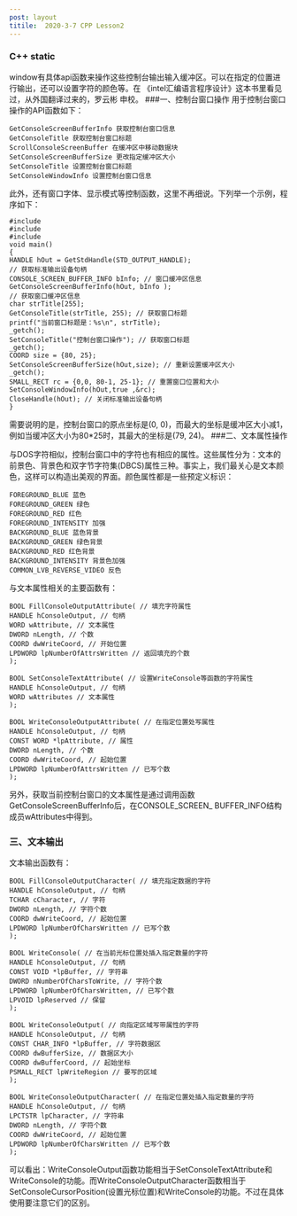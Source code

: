 ```yaml
---
post: layout
titile:  2020-3-7 CPP Lesson2
---
```

### C++ static
window有具体api函数来操作这些控制台输出输入缓冲区。可以在指定的位置进行输出，还可以设置字符的颜色等。在 《intel汇编语言程序设计》这本书里看见过，从外国翻译过来的，罗云彬 申校。
###一、控制台窗口操作
用于控制台窗口操作的API函数如下：

	GetConsoleScreenBufferInfo 获取控制台窗口信息
	GetConsoleTitle 获取控制台窗口标题
	ScrollConsoleScreenBuffer 在缓冲区中移动数据块
	SetConsoleScreenBufferSize 更改指定缓冲区大小
	SetConsoleTitle 设置控制台窗口标题
	SetConsoleWindowInfo 设置控制台窗口信息
此外，还有窗口字体、显示模式等控制函数，这里不再细说。下列举一个示例，程序如下：

	#include
	#include
	#include
	void main()
	{
	HANDLE hOut = GetStdHandle(STD_OUTPUT_HANDLE);
	// 获取标准输出设备句柄
	CONSOLE_SCREEN_BUFFER_INFO bInfo; // 窗口缓冲区信息
	GetConsoleScreenBufferInfo(hOut, bInfo );
	// 获取窗口缓冲区信息
	char strTitle[255];
	GetConsoleTitle(strTitle, 255); // 获取窗口标题
	printf("当前窗口标题是：%s\n", strTitle);
	_getch();
	SetConsoleTitle("控制台窗口操作"); // 获取窗口标题
	_getch();
	COORD size = {80, 25};
	SetConsoleScreenBufferSize(hOut,size); // 重新设置缓冲区大小
	_getch();
	SMALL_RECT rc = {0,0, 80-1, 25-1}; // 重置窗口位置和大小
	SetConsoleWindowInfo(hOut,true ,&rc);
	CloseHandle(hOut); // 关闭标准输出设备句柄
	}
需要说明的是，控制台窗口的原点坐标是(0, 0)，而最大的坐标是缓冲区大小减1，例如当缓冲区大小为80*25时，其最大的坐标是(79, 24)。
###二、文本属性操作

与DOS字符相似，控制台窗口中的字符也有相应的属性。这些属性分为：文本的前景色、背景色和双字节字符集(DBCS)属性三种。事实上，我们最关心是文本颜色，这样可以构造出美观的界面。颜色属性都是一些预定义标识：

	FOREGROUND_BLUE 蓝色
	FOREGROUND_GREEN 绿色
	FOREGROUND_RED 红色
	FOREGROUND_INTENSITY 加强
	BACKGROUND_BLUE 蓝色背景
	BACKGROUND_GREEN 绿色背景
	BACKGROUND_RED 红色背景
	BACKGROUND_INTENSITY 背景色加强
	COMMON_LVB_REVERSE_VIDEO 反色

与文本属性相关的主要函数有：

	BOOL FillConsoleOutputAttribute( // 填充字符属性
	HANDLE hConsoleOutput, // 句柄
	WORD wAttribute, // 文本属性
	DWORD nLength, // 个数
	COORD dwWriteCoord, // 开始位置
	LPDWORD lpNumberOfAttrsWritten // 返回填充的个数
	);

	BOOL SetConsoleTextAttribute( // 设置WriteConsole等函数的字符属性
	HANDLE hConsoleOutput, // 句柄
	WORD wAttributes // 文本属性
	);

	BOOL WriteConsoleOutputAttribute( // 在指定位置处写属性
	HANDLE hConsoleOutput, // 句柄
	CONST WORD *lpAttribute, // 属性
	DWORD nLength, // 个数
	COORD dwWriteCoord, // 起始位置
	LPDWORD lpNumberOfAttrsWritten // 已写个数
	);
另外，获取当前控制台窗口的文本属性是通过调用函数GetConsoleScreenBufferInfo后，在CONSOLE_SCREEN_ BUFFER_INFO结构成员wAttributes中得到。
### 三、文本输出
文本输出函数有：

	BOOL FillConsoleOutputCharacter( // 填充指定数据的字符
	HANDLE hConsoleOutput, // 句柄
	TCHAR cCharacter, // 字符
	DWORD nLength, // 字符个数
	COORD dwWriteCoord, // 起始位置
	LPDWORD lpNumberOfCharsWritten // 已写个数
	);

	BOOL WriteConsole( // 在当前光标位置处插入指定数量的字符
	HANDLE hConsoleOutput, // 句柄
	CONST VOID *lpBuffer, // 字符串
	DWORD nNumberOfCharsToWrite, // 字符个数
	LPDWORD lpNumberOfCharsWritten, // 已写个数
	LPVOID lpReserved // 保留
	);

	BOOL WriteConsoleOutput( // 向指定区域写带属性的字符
	HANDLE hConsoleOutput, // 句柄
	CONST CHAR_INFO *lpBuffer, // 字符数据区
	COORD dwBufferSize, // 数据区大小
	COORD dwBufferCoord, // 起始坐标
	PSMALL_RECT lpWriteRegion // 要写的区域
	);

	BOOL WriteConsoleOutputCharacter( // 在指定位置处插入指定数量的字符
	HANDLE hConsoleOutput, // 句柄
	LPCTSTR lpCharacter, // 字符串
	DWORD nLength, // 字符个数
	COORD dwWriteCoord, // 起始位置
	LPDWORD lpNumberOfCharsWritten // 已写个数
	);

可以看出：WriteConsoleOutput函数功能相当于SetConsoleTextAttribute和WriteConsole的功能。而WriteConsoleOutputCharacter函数相当于SetConsoleCursorPosition(设置光标位置)和WriteConsole的功能。不过在具体使用要注意它们的区别。